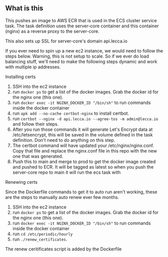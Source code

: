 ## What is this

This pushes an image to AWS ECR that is used in the ECS cluster service task.
The task definition uses the server-core container and this container (nginx) as a reverse proxy to the server-core.

This also sets up SSL for server-core's domain api.lecca.io

If you ever need to spin up a new ec2 instance, we would need to follow the steps below.
Warning, this is not setup to scale. So if we ever do load balancing stuff, we'll need to make the following
steps dynamic and work with multiple ip addresses.

Installing certs

1. SSH into the ec2 instance
2. run `docker ps` to get a list of the docker images. Grab the docker id for the nginx one (this one).
3. run `docker exec -it NGINX_DOCKER_ID "/bin/sh"` to run commands inside the docker container
4. run `apk add --no-cache certbot-nginx` to install certbot.
5. run `certbot --nginx -d api.lecca.io --agree-tos -m admin@lecca.io` and follow their steps.
6. After you run those commands it will generate Let's Encrypt data at /etc/letsencrypt, this will be saved in the volume defined in the task definition. Don't need to do anything on this step.
7. The certbot command will have updated your /etc/nginx/nginx.conf. Copy that file and replace the nginx.conf file in this repo with the new one that was generated.
8. Push this to main and merge to prod to get the docker image created and pushed to ECR. It will be tagged as latest so when you push the server-core repo to main it will run the ecs task with

Renewing certs

Since the Dockerfile commands to get it to auto run aren't working, these are the steps to manually auto renew ever few months.

1. SSH into the ec2 instance
2. run `docker ps` to get a list of the docker images. Grab the docker id for the nginx one (this one).
3. run `docker exec -it NGINX_DOCKER_ID "/bin/sh"` to run commands inside the docker container
4. run `cd /etc/periodic/hourly`
5. run `./renew_certificates`.

The renew ceritificates script is added by the Dockerfile
